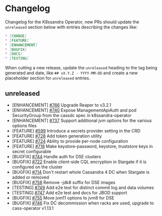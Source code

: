 # Changelog

Changelog for the K8ssandra Operator, new PRs should update the `unreleased` section below with entries describing the changes like:

```markdown
* [CHANGE]
* [FEATURE]
* [ENHANCEMENT]
* [BUGFIX]
* [DOCS]
* [TESTING]
```

When cutting a new release, update the `unreleased` heading to the tag being generated and date, like `## vX.Y.Z - YYYY-MM-DD` and create a new placeholder section for  `unreleased` entries.

## unreleased

* [ENHANCEMENT] [#766](https://github.com/k8ssandra/k8ssandra-operator/issues/766) Upgrade Reaper to v3.2.1
* [ENHANCEMENT] [#740](https://github.com/k8ssandra/k8ssandra-operator/issues/740)  Expose ManagementApiAuth and pod SecurityGroup from the cassdc spec in k8ssandra-operator
* [ENHANCEMENT] [#737](https://github.com/k8ssandra/k8ssandra-operator/issues/737) Support additional jvm options for the various options files 
* [FEATURE] [#599](https://github.com/k8ssandra/k8ssandra-operator/issues/599) Introduce a secrets provider setting in the CRD
* [FEATURE] [#728](https://github.com/k8ssandra/k8ssandra-operator/issues/728) Add token generation utility
* [FEATURE] [#724](https://github.com/k8ssandra/k8ssandra-operator/issues/724) Ability to provide per-node configuration
* [FEATURE] [#718](https://github.com/k8ssandra/k8ssandra-operator/issues/718) Make keystore-password, keystore, truststore keys in secret configurable
* [BUGFIX] [#744](https://github.com/k8ssandra/k8ssandra-operator/issues/744) Handle auth for DSE clusters
* [BUGFIX] [#722](https://github.com/k8ssandra/k8ssandra-operator/issues/722) Enable client-side CQL encryption in Stargate if it is configured on the cluster
* [BUGFIX] [#714](https://github.com/k8ssandra/k8ssandra-operator/issues/714) Don't restart whole Cassandra 4 DC when Stargate is added or removed
* [BUGFIX] [#758](https://github.com/k8ssandra/k8ssandra-operator/issues/758) Remove -jdk8 suffix for DSE images
* [TESTING] [#749](https://github.com/k8ssandra/k8ssandra-operator/issues/749) Add e2e test for distinct commit log and data volumes
* [TESTING] [#747](https://github.com/k8ssandra/k8ssandra-operator/issues/747) Add e2e test and docs for JBOD support
* [BUGFIX] [#755](https://github.com/k8ssandra/k8ssandra-operator/issues/755) Move jvm11 options to jvm8 for DSE
* [BUGFIX] [#746](https://github.com/k8ssandra/k8ssandra-operator/issues/746) Fix DC decommission when racks are used, upgrade to cass-operator v1.13.1
